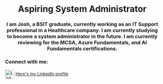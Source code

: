<h1 align="center">Aspiring System Administrator</h1>
<h3 align="center">I am Josh, a BSIT graduate, currently working as an IT Support professional in a Healthcare company. I am currently studying to become a system administrator in the future. I am currently reviewing for the MCSA, Azure Fundamentals, and AI Fundamentals certifications.</h3>

<h3 align="left">Connect with me:</h3>
<p align="left">
<a href="https://www.linkedin.com/in/joshuacruzcervantes/" target="blank"><img align="center" src="https://example.com/linkedin_logo.png" alt="LinkedIn Logo" height="30" width="30" /></a>
<a href="https://www.linkedin.com/in/joshuacruzcervantes/" target="blank">Here's my LinkedIn profile</a>
</p>
